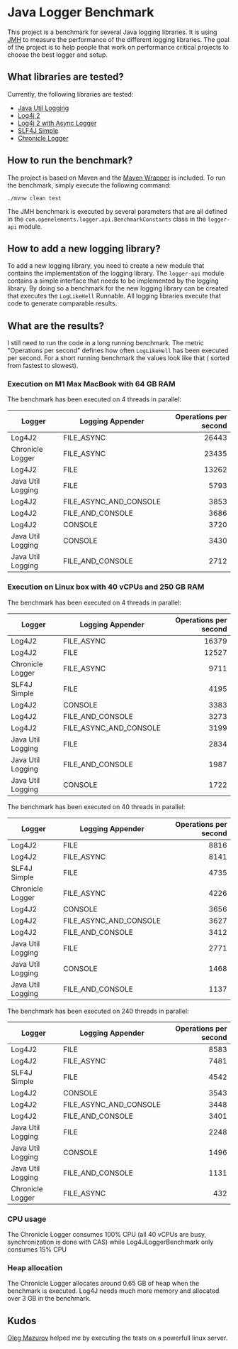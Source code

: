 # Java Logger Benchmark

This project is a benchmark for several Java logging libraries. It is using [JMH](https://github.com/openjdk/jmh) to measure the performance of the
different logging libraries. The goal of the project is to help people that work on performance critical projects to choose the best logger and setup.

## What libraries are tested?

Currently, the following libraries are tested:

- [Java Util Logging](https://www.vogella.com/tutorials/Logging/article.html)
- [Log4j 2](https://logging.apache.org/log4j/2.x/)
- [Log4j 2 with Async Logger](https://logging.apache.org/log4j/2.x/manual/async.html)
- [SLF4J Simple](https://www.slf4j.org/api/org/slf4j/simple/SimpleLogger.html)
- [Chronicle Logger](https://github.com/OpenHFT/Chronicle-Logger)

## How to run the benchmark?

The project is based on Maven and the [Maven Wrapper](https://maven.apache.org/wrapper/) is included. To run the benchmark, simply execute the following
command:

```
./mvnw clean test
```

The JMH benchmark is executed by several parameters that are all defined in the
`com.openelements.logger.api.BenchmarkConstants` class in the `logger-api` module.

## How to add a new logging library?

To add a new logging library, you need to create a new module that contains the implementation of the logging library.
The `logger-api` module contains a simple interface that needs to be implemented by the logging library. By doing so a
benchmark for the new logging library can be created that executes the `LogLikeHell` Runnable. All logging libraries
execute that code to generate comparable results.

## What are the results?

I still need to run the code in a long running benchmark. The metric "Operations per second" defines how often `LogLikeHell` has been executed per second. For a short running benchmark the values look like that (
sorted from fastest to slowest).

### Execution on M1 Max MacBook with 64 GB RAM

The benchmark has been executed on 4 threads in parallel:

| Logger            | Logging Appender       | Operations per second |
|-------------------|------------------------|----------------------:|
| Log4J2            | FILE_ASYNC             |                 26443 |
| Chronicle Logger  | FILE_ASYNC             |                 23435 |
| Log4J2            | FILE                   |                 13262 |
| Java Util Logging | FILE                   |                  5793 |
| Log4J2            | FILE_ASYNC_AND_CONSOLE |                  3853 |
| Log4J2            | FILE_AND_CONSOLE       |                  3686 |
| Log4J2            | CONSOLE                |                  3720 |
| Java Util Logging | CONSOLE                |                  3430 |
| Java Util Logging | FILE_AND_CONSOLE       |                  2712 |

### Execution on Linux box with 40 vCPUs and 250 GB RAM

The benchmark has been executed on 4 threads in parallel:

| Logger            | Logging Appender       | Operations per second |
|-------------------|------------------------|----------------------:|
| Log4J2            | FILE_ASYNC             |                 16379 |
| Log4J2            | FILE                   |                 12527 |
| Chronicle Logger  | FILE_ASYNC             |                  9711 |
| SLF4J Simple      | FILE                   |                  4195 |
| Log4J2            | CONSOLE                |                  3383 |
| Log4J2            | FILE_AND_CONSOLE       |                  3273 |
| Log4J2            | FILE_ASYNC_AND_CONSOLE |                  3199 |
| Java Util Logging | FILE                   |                  2834 |
| Java Util Logging | FILE_AND_CONSOLE       |                  1987 |
| Java Util Logging | CONSOLE                |                  1722 |

The benchmark has been executed on 40 threads in parallel:

| Logger            | Logging Appender       | Operations per second |
|-------------------|------------------------|----------------------:|
| Log4J2            | FILE                   |                  8816 |
| Log4J2            | FILE_ASYNC             |                  8141 |
| SLF4J Simple      | FILE                   |                  4735 |
| Chronicle Logger  | FILE_ASYNC             |                  4226 |
| Log4J2            | CONSOLE                |                  3656 |
| Log4J2            | FILE_ASYNC_AND_CONSOLE |                  3627 |
| Log4J2            | FILE_AND_CONSOLE       |                  3412 |
| Java Util Logging | FILE                   |                  2771 |
| Java Util Logging | CONSOLE                |                  1468 |
| Java Util Logging | FILE_AND_CONSOLE       |                  1137 |

The benchmark has been executed on 240 threads in parallel:

| Logger            | Logging Appender       | Operations per second |
|-------------------|------------------------|----------------------:|
| Log4J2            | FILE                   |                  8583 |
| Log4J2            | FILE_ASYNC             |                  7481 |
| SLF4J Simple      | FILE                   |                  4542 |
| Log4J2            | CONSOLE                |                  3543 |
| Log4J2            | FILE_ASYNC_AND_CONSOLE |                  3448 |
| Log4J2            | FILE_AND_CONSOLE       |                  3401 |
| Java Util Logging | FILE                   |                  2248 |
| Java Util Logging | CONSOLE                |                  1496 |
| Java Util Logging | FILE_AND_CONSOLE       |                  1131 |
| Chronicle Logger  | FILE_ASYNC             |                   432 |

### CPU usage

The Chronicle Logger consumes 100% CPU (all 40 vCPUs are busy, synchronization is done with CAS) while Log4JLoggerBenchmark only consumes 15% CPU

### Heap allocation

The Chronicle Logger allocates around 0.65 GB of heap when the benchmark is executed. Log4J needs much more memory and allocated over 3 GB in the benchmark.

## Kudos

[Oleg Mazurov](https://github.com/OlegMazurov) helped me by executing the tests on a powerfull linux server.
